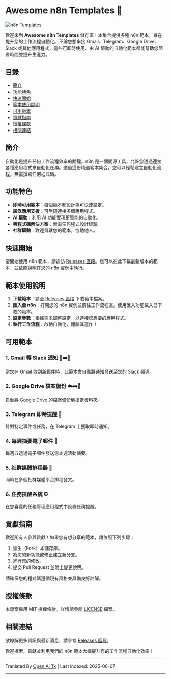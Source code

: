 # Awesome n8n Templates 🚀

![n8n Templates](https://img.shields.io/badge/n8n%20Templates-Awesome-brightgreen)

歡迎來到 **Awesome n8n Templates** 儲存庫！本集合提供多種 n8n 範本，旨在提升您的工作流程自動化。不論您想串接 Gmail、Telegram、Google Drive、Slack 或其他應用程式，這些可即時使用、由 AI 驅動的自動化範本都能幫助您節省時間並提升生產力。

## 目錄

- [簡介](#introduction)
- [功能特色](#features)
- [快速開始](#getting-started)
- [範本使用說明](#how-to-use-the-templates)
- [可用範本](#available-templates)
- [貢獻指南](#contributing)
- [授權條款](#license)
- [相關連結](#links)

## 簡介

自動化是提升任何工作流程效率的關鍵。n8n 是一個開源工具，允許您透過連接各種應用程式來自動化任務。透過這份精選範本集合，您可以輕鬆建立自動化流程，無需撰寫任何程式碼。

## 功能特色

- **即時可用範本**：每個範本都設計為可快速設定。
- **廣泛應用支援**：可無縫連接多個應用程式。
- **AI 驅動**：利用 AI 功能實現更智能的自動化。
- **零程式碼解決方案**：無需任何程式設計經驗。
- **社群驅動**：歡迎貢獻您的範本，協助他人。

## 快速開始

要開始使用 n8n 範本，請造訪 [Releases 區段](https://github.com/designersamgraphics/awesome-n8n-templates/releases)。您可以在此下載最新版本的範本，並依照說明在您的 n8n 實例中執行。

## 範本使用說明

1. **下載範本**：請至 [Releases 區段](https://github.com/designersamgraphics/awesome-n8n-templates/releases) 下載範本檔案。
2. **匯入至 n8n**：打開您的 n8n 實例並前往工作流程區。使用匯入功能載入已下載的範本。
3. **設定參數**：根據需求調整設定，以連接您想要的應用程式。
4. **執行工作流程**：啟動自動化，體驗其運作！

## 可用範本

### 1. Gmail 轉 Slack 通知 📧➡️💬
當您在 Gmail 收到新郵件時，此範本會自動將通知發送至您的 Slack 頻道。

### 2. Google Drive 檔案備份 ☁️➡️💾
自動將 Google Drive 的檔案備份到指定資料夾。

### 3. Telegram 即時提醒 🔔
針對特定事件或任務，在 Telegram 上獲取即時通知。

### 4. 每週摘要電子郵件 📅
每週五透過電子郵件發送您本週活動摘要。

### 5. 社群媒體排程器 📅
同時在多個社群媒體平台排程發文。

### 6. 任務提醒系統 ⏰
在您喜愛的任務管理應用程式中設置任務提醒。

## 貢獻指南

歡迎所有人參與貢獻！如果您有想分享的範本，請依照下列步驟：

1. 派生（Fork）本儲存庫。
2. 為您的新功能或修正建立新分支。
3. 進行您的修改。
4. 提交 Pull Request 並附上變更說明。

請確保您的程式碼遵循現有風格並具備良好註解。

## 授權條款

本專案採用 MIT 授權條款。詳情請參閱 [LICENSE](https://raw.githubusercontent.com/designersamgraphics/awesome-n8n-templates/main/LICENSE) 檔案。

## 相關連結

欲瞭解更多資訊與最新消息，請參考 [Releases 區段](https://github.com/designersamgraphics/awesome-n8n-templates/releases)。

歡迎探索、貢獻並利用我們的 n8n 範本大幅提升您的工作流程自動化效率！

---

Tranlated By [Open Ai Tx](https://github.com/OpenAiTx/OpenAiTx) | Last indexed: 2025-06-07

---